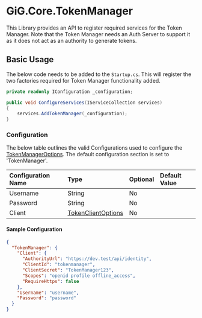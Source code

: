 ﻿# GiG.Core.TokenManager

This Library provides an API to register required services for the Token Manager. Note that the Token Manager needs an Auth Server to support it as it does not 
act as an authority to generate tokens.

## Basic Usage

The below code needs to be added to the `Startup.cs`. This will register the two factories required for Token Manager functionality added.

```csharp
private readonly IConfiguration _configuration;

public void ConfigureServices(IServiceCollection services)
{
    services.AddTokenManager(_configuration);
}
```

### Configuration

The below table outlines the valid Configurations used to configure the [TokenManagerOptions](../src/GiG.Core.TokenManager.Abstractions/Models/TokenManagerOptions.cs). 
The default configuration section is set to 'TokenManager'.

| Configuration Name | Type                                                                                         | Optional | Default Value |
|:-------------------|:---------------------------------------------------------------------------------------------|:---------|:--------------|
| Username           | String                                                                                       | No       |               |
| Password           | String                                                                                       | No       |               |
| Client             | [TokenClientOptions](../src/GiG.Core.TokenManager.Abstractions/Models/TokenClientOptions.cs) | No       |               |

#### Sample Configuration

```json
{
  "TokenManager": {
    "Client": {
      "AuthorityUrl": "https://dev.test/api/identity",
      "ClientId": "tokenmanager",
      "ClientSecret": "TokenManager123",
      "Scopes": "openid profile offline_access",
      "RequireHttps": false
    },
    "Username": "username",
    "Password": "password"
  }
}
```